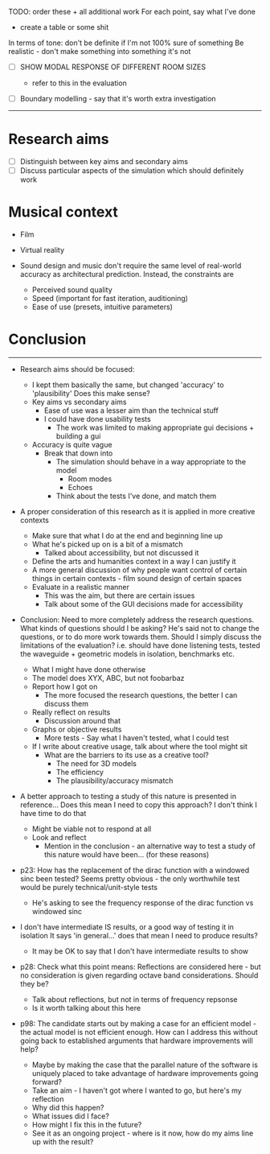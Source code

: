 TODO: order these + all additional work
For each point, say what I've done
- create a table or some shit

In terms of tone: don't be definite if I'm not 100% sure of something
Be realistic - don't make something into something it's not

-[ ] SHOW MODAL RESPONSE OF DIFFERENT ROOM SIZES
  - refer to this in the evaluation

-[ ] Boundary modelling - say that it's worth extra investigation

--------------------------------------------------------------------------------

# Research aims

-[ ] Distinguish between key aims and secondary aims
-[ ] Discuss particular aspects of the simulation which should definitely work

# Musical context

- Film
- Virtual reality

- Sound design and music don't require the same level of real-world accuracy
  as architectural prediction. Instead, the constraints are
  - Perceived sound quality
  - Speed (important for fast iteration, auditioning)
  - Ease of use (presets, intuitive parameters)

# Conclusion

--------------------------------------------------------------------------------

- Research aims should be focused:
  - I kept them basically the same, but changed 'accuracy' to 'plausibility'
    Does this make sense?
  - Key aims vs secondary aims
    - Ease of use was a lesser aim than the technical stuff
    - I could have done usability tests
      - The work was limited to making appropriate gui decisions + building a gui
  - Accuracy is quite vague
    - Break that down into
      - The simulation should behave in a way appropriate to the model
        - Room modes
        - Echoes
      - Think about the tests I've done, and match them

- A proper consideration of this research as it is applied in more creative contexts
  - Make sure that what I do at the end and beginning line up
  - What he's picked up on is a bit of a mismatch
    - Talked about accessibility, but not discussed it
  - Define the arts and humanities context in a way I can justify it
  - A more general discussion of why people want control of certain things in
    certain contexts - film sound design of certain spaces
  - Evaluate in a realistic manner
    - This was the aim, but there are certain issues
    - Talk about some of the GUI decisions made for accessibility

- Conclusion:
  Need to more completely address the research questions.
  What kinds of questions should I be asking?
  He's said not to change the questions, or to do more work towards them.
  Should I simply discuss the limitations of the evaluation?
  i.e. should have done listening tests, tested the waveguide + geometric models in isolation, benchmarks etc.
  - What I might have done otherwise
  - The model does XYX, ABC, but not foobarbaz
  - Report how I got on
    - The more focused the research questions, the better I can discuss them
  - Really reflect on results
    - Discussion around that
  - Graphs or objective results
    - More tests - Say what I haven't tested, what I could test
  - If I write about creative usage, talk about where the tool might sit
    - What are the barriers to its use as a creative tool?
      - The need for 3D models
      - The efficiency
      - The plausibility/accuracy mismatch

- A better approach to testing a study of this nature is presented in reference...
  Does this mean I need to copy this approach? I don't think I have time to do that
  - Might be viable not to respond at all
  - Look and reflect
    - Mention in the conclusion - an alternative way to test a study of this nature
      would have been... (for these reasons)

- p23: How has the replacement of the dirac function with a windowed sinc been tested?
  Seems pretty obvious - the only worthwhile test would be purely technical/unit-style tests
  - He's asking to see the frequency response of the dirac function vs windowed sinc

- I don't have intermediate IS results, or a good way of testing it in isolation
  It says 'in general...' does that mean I need to produce results?
  - It may be OK to say that I don't have intermediate results to show

- p28: Check what this point means:
  Reflections are considered here - but no consideration is given regarding octave band considerations. Should they be?
  - Talk about reflections, but not in terms of frequency repsonse
  - Is it worth talking about this here

- p98: The candidate starts out by making a case for an efficient model - the actual model is not efficient enough.
  How can I address this without going back to established arguments that hardware improvements will help?
  - Maybe by making the case that the parallel nature of the software is uniquely placed to take advantage
    of hardware improvements going forward?
  - Take an aim - I haven't got where I wanted to go, but here's my reflection
  - Why did this happen?
  - What issues did I face?
  - How might I fix this in the future?
  - See it as an ongoing project - where is it now, how do my aims line up with the result?

